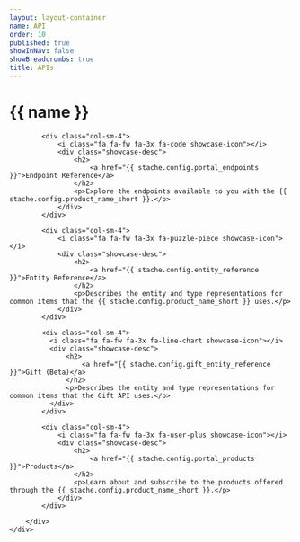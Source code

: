 ```yaml
---
layout: layout-container
name: API
order: 10
published: true
showInNav: false
showBreadcrumbs: true
title: APIs
---
```


<h1>{{ name }}</h1>

<div class="showcase">
        <div class="row">

            <div class="col-sm-4">
                <i class="fa fa-fw fa-3x fa-code showcase-icon"></i>
                <div class="showcase-desc">
                    <h2>
                        <a href="{{ stache.config.portal_endpoints }}">Endpoint Reference</a>
                    </h2>
                    <p>Explore the endpoints available to you with the {{ stache.config.product_name_short }}.</p>
                </div>
            </div>

            <div class="col-sm-4">
                <i class="fa fa-fw fa-3x fa-puzzle-piece showcase-icon"></i>
                <div class="showcase-desc">
                    <h2>
                        <a href="{{ stache.config.entity_reference }}">Entity Reference</a>
                    </h2>
                    <p>Describes the entity and type representations for common items that the {{ stache.config.product_name_short }} uses.</p>
                </div>
            </div>

            <div class="col-sm-4">
              <i class="fa fa-fw fa-3x fa-line-chart showcase-icon"></i>
              <div class="showcase-desc">
                  <h2>
                      <a href="{{ stache.config.gift_entity_reference }}">Gift (Beta)</a>
                  </h2>
                  <p>Describes the entity and type representations for common items that the Gift API uses.</p>
              </div>
            </div>

            <div class="col-sm-4">
                <i class="fa fa-fw fa-3x fa-user-plus showcase-icon"></i>
                <div class="showcase-desc">
                    <h2>
                        <a href="{{ stache.config.portal_products }}">Products</a>
                    </h2>
                    <p>Learn about and subscribe to the products offered through the {{ stache.config.product_name_short }}.</p>
                </div>
            </div>

        </div>
    </div>
